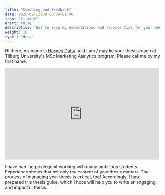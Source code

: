 ```yaml
---
title: "Coaching and Feedback"
date: 2020-09-13T09:00:00+02:00
icon: "ti-user"
draft: false
description: "Get to know my expectations and receive tips for your meetings."
weight: 10
type : "docs"
---
```


Hi there, my name is [Hannes Datta](https://hannesdatta.com), and I am / may be your thesis coach at Tilburg University's MSc Marketing Analytics program. Please call me by my first name.

<iframe width="500" height="300" src="https://www.youtube.com/embed/OyUGo7s2HJY" frameborder="0" allow="accelerometer; autoplay; encrypted-media; gyroscope; picture-in-picture" allowfullscreen></iframe>

I have had the privilege of working with many ambitious students. Experience shows that not only the *content* of your thesis matters. The *process* of managing your thesis is critical, too! Accordingly, I have prepared this thesis guide, which I hope will help you to write an engaging and impactful thesis.
